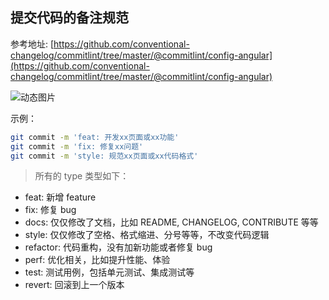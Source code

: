 <!--
 * @Description:
 * @Autor: kevin.liang
 * @Date: 2022-02-18 16:50:26
 * @LastEditors: kevin.liang
 * @LastEditTime: 2022-02-18 16:50:26
-->

## 提交代码的备注规范

参考地址: [https://github.com/conventional-changelog/commitlint/tree/master/@commitlint/config-angular](https://github.com/conventional-changelog/commitlint/tree/master/@commitlint/config-angular)

![动态图片](./snapshoot/commitlint.svg)

示例：

```sh
git commit -m 'feat: 开发xx页面或xx功能'
git commit -m 'fix: 修复xx问题'
git commit -m 'style: 规范xx页面或xx代码格式'
```

> 所有的 type 类型如下：

- feat: 新增 feature
- fix: 修复 bug
- docs: 仅仅修改了文档，比如 README, CHANGELOG, CONTRIBUTE 等等
- style: 仅仅修改了空格、格式缩进、分号等等，不改变代码逻辑
- refactor: 代码重构，没有加新功能或者修复 bug
- perf: 优化相关，比如提升性能、体验
- test: 测试用例，包括单元测试、集成测试等
- revert: 回滚到上一个版本
